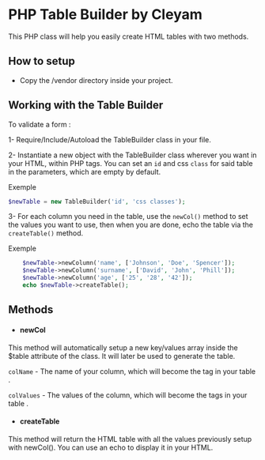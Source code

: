 # **PHP Table Builder by Cleyam**

This PHP class will help you easily create HTML tables with two methods.

## **How to setup**

* Copy the /vendor directory inside your project.


## **Working with the Table Builder**

To validate a form :

1-  Require/Include/Autoload the TableBuilder class in your file.

2-	Instantiate a new object with the TableBuilder class wherever you want in your HTML, within PHP tags. You can set an `id` and css `class` for said table in the parameters, which are empty by default.

Exemple
```php
$newTable = new TableBuilder('id', 'css classes');
```
 
3-	For each column you need in the table, use the `newCol()` method to set the values you want to use, then when you are done, echo the table via the `createTable()` method.

Exemple
```php
    $newTable->newColumn('name', ['Johnson', 'Doe', 'Spencer']);
    $newTable->newColumn('surname', ['David', 'John', 'Phill']);
    $newTable->newColumn('age', ['25', '28', '42']);
    echo $newTable->createTable();
```


## **Methods**

* #### newCol
This method will automatically setup a new key/values array inside the $table attribute of the class. It will later be used to generate the table.

`colName` - The name of your column, which will become the <tr> tag in your table <theader>.

`colValues` - The values of the column, which will become the <td> tags in your table <tbody>.


* #### createTable
This method will return the HTML table with all the values previously setup with newCol(). You can use an echo to display it in your HTML.

